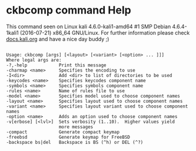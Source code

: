 # ckbcomp command Help
 
 This command seen on Linux kali 4.6.0-kali1-amd64 #1 SMP Debian 4.6.4-1kali1 (2016-07-21) x86_64 GNU/Linux. For further information please check [docs.kali.org](docs.kali.org) and have a nice day buddy ;) 

~~~

Usage: ckbcomp [args] [<layout> [<variant> [<option> ... ]]]
Where legal args are:
-?,-help            Print this message
-charmap <name>     Specifies the encoding to use
-I<dir>             Add <dir> to list of directories to be used
-keycodes <name>    Specifies keycodes component name
-symbols <name>     Specifies symbols component name
-rules <name>       Name of rules file to use
-model <name>       Specifies model used to choose component names
-layout <name>      Specifies layout used to choose component names
-variant <name>     Specifies layout variant used to choose component names
-option <name>      Adds an option used to choose component names
-v[erbose] [<lvl>]  Sets verbosity (1..10).  Higher values yield
                    more messages
-compact            Generate compact keymap
-freebsd            Generate keymap for FreeBSD
-backspace bs|del   Backspace is BS (^h) or DEL (^?)

~~~

